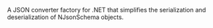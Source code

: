 A JSON converter factory for .NET that simplifies the serialization and deserialization of NJsonSchema objects.
